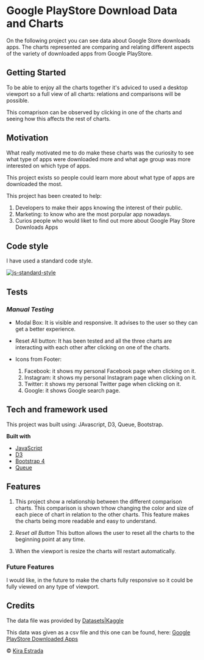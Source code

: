 # Google PlayStore Download Data and Charts

On the following project you can see data about Google Store downloads apps. The charts represented are comparing 
and relating different aspects of the variety of downloaded apps from Google PlayStore.

## Getting Started

To be able to enjoy all the charts together it's adviced to used a desktop viewport so a full view of 
all charts: relations and comparisons will be possible.

This comaprison can be observed by clicking in one of the charts and seeing how this affects the rest of 
charts.


## Motivation

What really motivated me to do make these charts was the curiosity to see what type of apps were downloaded more and 
what age group was more interested on which type of apps.

This project exists so people could learn more about what type of apps are downloaded the most.

This project has been created to help: 
1. Developers to make their apps knowing the interest of their public.
2. Marketing: to know who are the most porpular app nowadays.
3. Curios people who would liket to find out more about Google Play Store Downloads Apps


## Code style

I have used a standard code style. 

[![js-standard-style](https://img.shields.io/badge/code%20style-standard-brightgreen.svg?style=flat)](https://github.com/feross/standard)
 
 
 ## Tests

### _Manual Testing_

- Modal Box: It is visible and responsive.  It advises to the user so they can get a better experience.

- Reset All button: It has been tested and all the three charts are interacting with each other after clicking on one of the charts.

- Icons from Footer:
        
    1. Facebook: it shows my personal Facebook page when clicking on it.
    2. Instagram: it shows my personal Instagram page when clicking on it.
    3. Twitter: it shows my personal Twitter page when clicking on it.
    4. Google: it shows Google search page.
    
        

## Tech and framework used


This project was built using: JAvascript, D3, Queue, Bootstrap.

<b>Built with</b>
- [JavaScript](https://javascript.com)
- [D3](https://d3js.org/)
- [Bootstrap 4 ](https://getbootstrap.com)
- [Queue](https://getbootstrap.com)


## Features

1. This project show a relationship between the different comparison charts. This comparison is 
shown trhow changing the color and size of each piece of chart in relation to the other charts. 
This feature makes the charts being more readable and easy to understand.

2. _Reset all Button_
    This button allows the user to reset all the charts to the beginning point at any time.

3. When the viewport is resize the charts will restart automatically.


### Future Features

I would like, in the future to make the charts fully responsive so it could be fully viewed on any type of viewport.

## Credits

The data file was provided by 
[Datasets|Kaggle](https://www.kaggle.com)

This data was given as a csv file and this one can be found, here:
[Google PlayStore Downloaded Apps](https://www.kaggle.com/lava18/google-play-store-apps)




 © [Kira Estrada]()